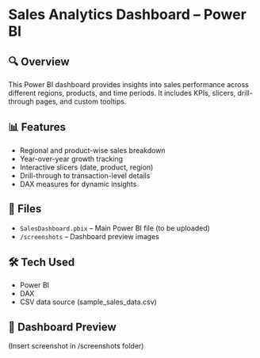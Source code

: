 # Sales Analytics Dashboard – Power BI

## 🔍 Overview
This Power BI dashboard provides insights into sales performance across different regions, products, and time periods. It includes KPIs, slicers, drill-through pages, and custom tooltips.

## 📊 Features
- Regional and product-wise sales breakdown
- Year-over-year growth tracking
- Interactive slicers (date, product, region)
- Drill-through to transaction-level details
- DAX measures for dynamic insights

## 📁 Files
- `SalesDashboard.pbix` – Main Power BI file (to be uploaded)
- `/screenshots` – Dashboard preview images

## 🛠 Tech Used
- Power BI
- DAX
- CSV data source (sample_sales_data.csv)

## 📸 Dashboard Preview
(Insert screenshot in /screenshots folder)
